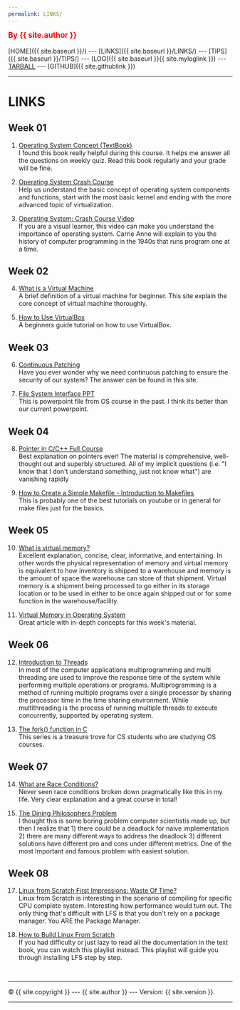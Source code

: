 ```yaml
---
permalink: LINKS/
---
```

<span style="color:red; font-weight:bold; font-size:larger;">By {{ site.author }}</span>
<br><br>
[HOME]({{ site.baseurl }}/) ---
[LINKS]({{ site.baseurl }}/LINKS/) ---
[TIPS]({{ site.baseurl }}/TIPS/) ---
[LOG]({{ site.baseurl }}{{ site.myloglink }}) ---
[TARBALL](SandBox/cbkadal.tar.xz) ---
[GITHUB]({{ site.githublink }})
<br>
<hr>

# LINKS

## Week 01

1. [Operating System Concept (TextBook)](https://os.ecci.ucr.ac.cr/slides/Abraham-Silberschatz-Operating-System-Concepts-10th-2018.pdf)<br>
I found this book really helpful during this course. It helps me answer all the questions on weekly quiz. Read this book regularly and your grade will be fine.

2. [Operating System Crash Course](https://www.educative.io/blog/operating-systems-crashcourse)<br>
Help us understand the basic concept of operating system components and functions, start with the most basic kernel and ending with the more advanced topic of virtualization.

3. [Operating System: Crash Course Video](https://www.youtube.com/watch?v=26QPDBe-NB8)<br>
If you are a visual learner, this video can make you understand the importance of operating system. Carrie Anne will explain to you the history of computer programming in the 1940s that runs program one at a time. 

## Week 02

4. [What is a Virtual Machine](https://www.vmware.com/topics/glossary/content/virtual-machine.html)<br>
A brief definition of a virtual machine for beginner. This site explain the core concept of virtual machine thoroughly.

5. [How to Use VirtualBox](https://www.youtube.com/watch?v=sB_5fqiysi4)<br>
A beginners guide tutorial on how to use VirtualBox.

## Week 03

6. [Continuous Patching](https://www.automox.com/blog/continuous-patching-good-cyber-hygiene)<br>
Have you ever wonder why we need continuous patching to ensure the security of our system? The answer can be found in this site.

7. [File System Interface PPT](https://staff.ui.ac.id/system/files/users/moningka/material/file-10b.pdf)<br>
This is powerpoint file from OS course in the past. I think its better than our current powerpoint.

## Week 04

8. [Pointer in C/C++ Full Course](https://www.youtube.com/watch?v=zuegQmMdy8M)<br>
Best explanation on pointers ever! The material is comprehensive, well-thought out and superbly structured. All of my implicit questions (i.e. "I know that  I don't understand something, just not know what") are vanishing rapidly

9. [How to Create a Simple Makefile - Introduction to Makefiles](https://www.youtube.com/watch?v=_r7i5X0rXJk)<br>
This is probably one of the best tutorials on youtube or in general for make files just for the basics.

## Week 05

10. [What is virtual memory?](https://www.youtube.com/watch?v=2quKyPnUShQ)<br>
Excellent explanation, concise, clear, informative, and entertaining. In other words the physical representation of memory and virtual memory is equivalent to how inventory is shipped to a warehouse and memory is the amount of space the warehouse can store of that shipment. Virtual memory is a shipment being processed to go either in its storage location or to be used in either to be once again shipped out or for some function in the warehouse/facility.

11. [Virtual Memory in Operating System](https://www.geeksforgeeks.org/virtual-memory-in-operating-system/)<br>
Great article with in-depth concepts for this week's material.

## Week 06

12. [Introduction to Threads](https://www.youtube.com/watch?v=LOfGJcVnvAk)<br>
In most of the computer applications multiprogramming and multi threading are used to improve the response time of the system while performing multiple operations or programs. Multiprogramming is a method of running multiple programs over a single processor by sharing the processor time in the time sharing environment. While multithreading is the process of running multiple threads to execute concurrently, supported by operating system.

13. [The fork() function in C](https://www.youtube.com/watch?v=cex9XrZCU14)<br>
This series is a treasure trove for CS students who are studying OS courses.

## Week 07

14. [What are Race Conditions?](https://www.youtube.com/watch?v=FY9livorrJI)<br>
Never seen race conditions broken down pragmatically like this in my life. Very clear explanation and a great course in total!

16. [The Dining Philosophers Problem](https://www.youtube.com/watch?v=FYUi-u7UWgw)<br>
I thought this is some boring problem computer scientistis made up, but then I realize that 1) there could be a deadlock for naive implementation 2) there are many different ways to address the deadlock 3) different solutions have different pro and cons under different metrics. One of the most Important and famous problem with easiest solution.

## Week 08

17. [Linux from Scratch First Impressions: Waste Of Time?](https://www.youtube.com/watch?v=1eOdaXS-wVE&t=105s)<br>
Linux from Scratch is interesting in the scenario of compiling for specific CPU complete system. Interesting how performance would turn out. The only thing that's difficult with LFS is that you don't rely on a package manager. You ARE the Package Manager.

18. [How to Build Linux From Scratch](https://www.youtube.com/playlist?list=PLyc5xVO2uDsAlIkKBIGauDQ6LejoQovyL)<br>
If you had difficulty or just lazy to read all the documentation in the text book, you can watch this playlist instead. This playlist will guide you through installing LFS step by step.

<br>
<hr>
&copy; {{ site.copyright }} --- {{ site.author }} --- Version: {{ site.version }}.
<hr>
<br>
